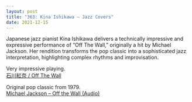 ```yaml
---
layout: post
title: "363: Kina Ishikawa – Jazz Covers"
date: 2021-12-15
---
```


Japanese jazz pianist Kina Ishikawa delivers a technically impressive and expressive performance of “Off The Wall,” originally a hit by Michael Jackson. Her rendition transforms the pop classic into a sophisticated jazz interpretation, highlighting complex rhythms and improvisation.

Very impressive playing.  
[石川紅奈 / Off The Wall](https://youtu.be/mlVpBTpaOU8)

Original pop classic from 1979.  
[Michael Jackson – Off the Wall (Audio)](https://youtu.be/_BfcRjZn6y4)
